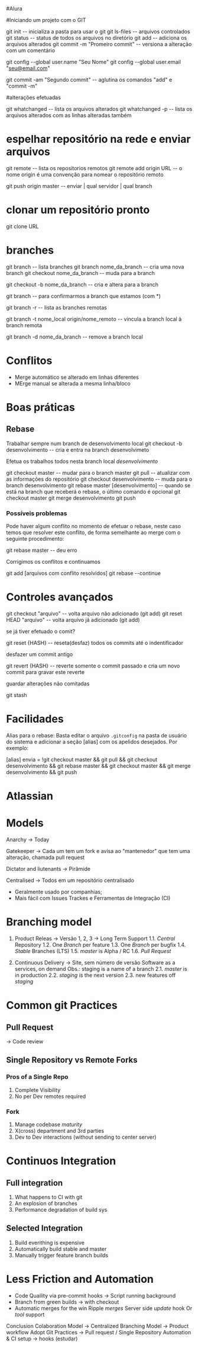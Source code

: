 #Alura

#Iniciando um projeto com o GIT

git init -- inicializa a pasta para usar o git
git ls-files -- arquivos controlados
git status -- status de todos os arquivos no diretório
git add -- adiciona os arquivos alterados
git commit -m "Promeiro commit" -- versiona a alteração com um comentário

git config --global user.name "Seu Nome"
git config --global user.email "seu@email.com"

git commit -am "Segundo commit" -- aglutina os comandos "add" e "commit -m"

#alterações efetuadas

git whatchanged -- lista os arquivos alterados
git whatchanged -p -- lista os arquivos alterados com as linhas alteradas também

# espelhar repositório na rede e enviar arquivos

git remote -- lista os repositorios remotos
git remote add origin URL -- o nome origin é uma convenção para nomear o repositório remoto

git push origin master -- enviar | qual servidor | qual branch

# clonar um repositório pronto

git clone URL

# branches

git branch -- lista branches
git branch nome_da_branch -- cria uma nova branch
git checkout nome_da_branch -- muda para a branch

git checkout -b nome_da_branch -- cria e altera para a branch

git branch -- para confirmarmos a branch que estamos (com *)

git branch -r -- lista as branches remotas

git branch -t nome_local origin/nome_remoto -- vincula a branch local à branch remota

git branch -d nome_da_branch -- remove a branch local


# Conflitos
* Merge automático se alterado em linhas diferentes
* MErge manual se alterada a mesma linha/bloco

# Boas práticas

## Rebase

Trabalhar sempre num branch de desenvolvimento local
git checkout -b desenvolvimento -- cria e entra na branch desenvolvimeto

Efetua os trabalhos todos nesta branch local *desenvolvimento*

git checkout master -- mudar para o branch master
git pull -- atualizar com as informações do repositório
git checkout desenvolvimento -- muda para o branch desenvolvimento
git rebase master [desenvolvimento] -- quando se está na branch que receberá o rebase, o último comando é opcional
git checkout master
git merge desenvolvimento
git push

### Possíveis problemas

Pode haver algum conflito no momento de efetuar o rebase, neste caso temos que resolver este conflito, de forma semelhante ao merge com o seguinte procedimento:

git rebase master -- deu erro

Corrigimos os conflitos e continuamos

git add [arquivos com conflito resolvidos]
git rebase --continue


# Controles avançados

git checkout "arquivo" -- volta arquivo não adicionado (git add)
git reset HEAD "arquivo" -- volta arquivo já adicionado (git add)

se já tiver efetuado o comit?

git reset {HASH} -- reseta(desfaz) todos os commits até o indentificador

desfazer um commit antigo

git revert {HASH} -- reverte somente o commit passado e cria um novo commit para gravar este reverte

guardar alterações não comitadas

git stash


# Facilidades

Alias para o rebase: Basta editar o arquivo `.gitconfig` na pasta de usuário do sistema e adicionar a seção [alias] com os apelidos desejados. Por exemplo:

[alias]
	envia = !git checkout master && git pull && git checkout desenvolvimento && git rebase master && git checkout master && git merge desenvolvimento && git push







# Atlassian

# Models

Anarchy -> Today

Gatekeeper -> Cada um tem um fork e avisa ao "mantenedor" que tem uma alteração, chamada pull request

Dictator and liutenants -> Pirâmide

Centralised -> Todos em um repositório centralisado
* Geralmente usado por companhias;
* Mais fácil com Issues Trackes e Ferramentas de Integração (CI)

# Branching model
1. Product Releas -> Versão 1, 2, 3 -> Long Term Support
	1.1. *Central* Repository
	1.2. One *Branch* per feature
	1.3. One *Branch* per bugfix
	1.4. *Stable* Branches (LTS)
	1.5. *master* is Alpha / RC
	1.6. *Pull Request*

2. Continuous Delivery -> Site, sem número de versão
	Software as a services, on demand
	Obs.: staging is a name of a branch
	2.1. *master* is in production
	2.2. *staging* is the next version
	2.3. new features off *staging*

# Common git Practices
## Pull Request
 -> Code review

## Single Repository vs Remote Forks

### Pros of a Single Repo
1. Complete Visibility
2. No per Dev remotes required

### Fork
1. Manage codebase *maturity*
2. X(cross) department and 3rd parties
3. Dev to Dev interactions (without sending to center server)

# Continuos Integration

## Full integration
1. What happens to CI with git
2. An explosion of branches
3. Performance degradation of build sys

## Selected Integration
1. Build everithing is expensive
2. Automatically build stable and master
3. Manually trigger feature branch builds


# Less Friction and Automation
* Code Quaility via pre-commit hooks -> Script running background
* Branch from green builds -> with checkout
* Automatic merges for the win
	Ripple *merges*
	Server side *update* hook
	Or *tool* support

Conclusion
Colaboration Model -> Centralized
Branching Model -> Product workflow
Adopt Git Practices -> Pull request / Single Repository
Automation & CI setup -> hooks (estudar)